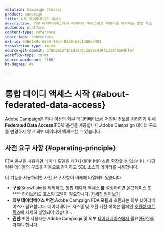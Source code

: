 ```yaml
---
solution: Campaign Classic
product: campaign
title: 외부 데이터베이스 액세스
description: 외부 데이터베이스에서 데이터에 액세스하고 데이터를 처리하는 방법 학습
audience: platform
content-type: reference
topic-tags: connectors
exl-id: 9d8d1e9c-63e4-40c4-8338-b921d08ea405
translation-type: tm+mt
source-git-commit: 37802e52f1d1d38d9c3d59c439f23114a594bfef
workflow-type: tm+mt
source-wordcount: '166'
ht-degree: 4%

---
```


# 통합 데이터 액세스 시작 {#about-federated-data-access}

Adobe Campaign은 하나 이상의 외부 데이터베이스에 저장된 정보를 처리하기 위해 **Federated Data Access**(FDA) 옵션을 제공합니다.Adobe Campaign 데이터 구조를 변경하지 않고 외부 데이터에 액세스할 수 있습니다.

## 사전 요구 사항 {#operating-principle}

FDA 옵션을 사용하면 데이터 모델을 제3자 데이터베이스로 확장할 수 있습니다. 타깃팅된 테이블의 구조를 자동으로 감지하고 SQL 소스의 데이터를 사용합니다.

이 기능을 사용하려면 사전 요구 사항이 아래에 나열되어 있습니다.

* **구성**:Snowflake을 제외하고, 통합 데이터 액세스 **를** 설정하려면 온프레미스 또  **** 하이브리드 호스팅 모델이 필요합니다. [자세히 알아보기](../../installation/using/hosting-models.md)
* **외부 데이터베이스 버전**:Adobe Campaign FDA 모듈과 호환되는 외부 데이터베이스가 필요합니다. 데이터베이스 시스템 및 호환 버전 목록은 캠페인 [호환성 매트릭스](../../rn/using/compatibility-matrix.md#FederatedDataAccessFDA)에 자세히 설명되어 있습니다.
* **권한**:또한 사용자는 Adobe Campaign 및 외부  [데이터베이스에서 ](../../installation/using/remote-database-access-rights.md) 필요한권한을 가져야 합니다.

